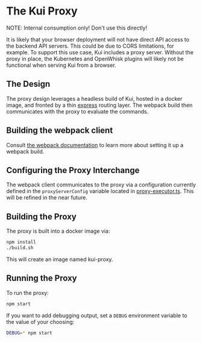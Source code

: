 # The Kui Proxy

NOTE: Internal consumption only! Don't use this directly!

It is likely that your browser deployment will not have direct API
access to the backend API servers. This could be due to CORS
limitations, for example. To support this use case, Kui includes a
proxy server. Without the proxy in place, the Kubernetes and OpenWhisk
plugins will likely not be functional when serving Kui from a browser.


## The Design

The proxy design leverages a headless build of Kui, hosted in a docker
image, and fronted by a thin [express](https://expressjs.com/) routing
layer. The webpack build then communicates with the proxy to evaluate
the commands.

## Building the webpack client

Consult [the webpack
documentation](../kui-builder/dist/webpack/README.md) to learn
more about setting it up a webpack build.

## Configuring the Proxy Interchange

The webpack client communicates to the proxy via a configuration
currently defined in the `proxyServerConfig` variable located in
[proxy-executor.ts](../../plugins/plugin-proxy-support/src/lib/proxy-executor.ts). This
will be refined in the near future.

## Building the Proxy

The proxy is built into a docker image via:

```bash
npm install
./build.sh
```

This will create an image named kui-proxy.

## Running the Proxy

To run the proxy:

```bash
npm start
```

If you want to add debugging output, set a `DEBUG` environment variable to the value of your choosing:

```bash
DEBUG=* npm start
```
